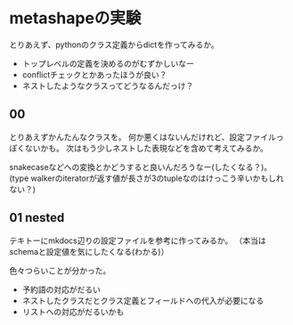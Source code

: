 # metashapeの実験

とりあえず、pythonのクラス定義からdictを作ってみるか。

- トップレベルの定義を決めるのがむずかしいなー
- conflictチェックとかあったほうが良い？
- ネストしたようなクラスってどうなるんだっけ？

## 00

とりあえずかんたんなクラスを。
何か悪くはないんだけれど、設定ファイルっぽくないかも。
次はもう少しネストした表現などを含めて考えてみるか。

snakecaseなどへの変換とかどうすると良いんだろうなー(したくなる？)。
(type walkerのiteratorが返す値が長さが3のtupleなのはけっこう辛いかもしれない？)

## 01 nested

テキトーにmkdocs辺りの設定ファイルを参考に作ってみるか。
（本当はschemaと設定値を気にしたくなる(わかる)）

色々つらいことが分かった。

- 予約語の対応がだるい
- ネストしたクラスだとクラス定義とフィールドへの代入が必要になる
- リストへの対応がだるいかも
